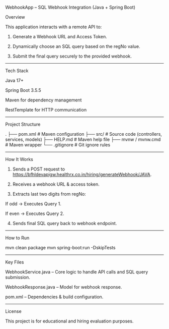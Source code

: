 WebhookApp – SQL Webhook Integration (Java + Spring Boot)

Overview

This application interacts with a remote API to:

1. Generate a Webhook URL and Access Token.


2. Dynamically choose an SQL query based on the regNo value.


3. Submit the final query securely to the provided webhook.




---

Tech Stack

Java 17+

Spring Boot 3.5.5

Maven for dependency management

RestTemplate for HTTP communication



---

Project Structure

.
├── pom.xml                # Maven configuration
├── src/                   # Source code (controllers, services, models)
├── HELP.md                # Maven help file
├── mvnw / mvnw.cmd        # Maven wrapper
└── .gitignore             # Git ignore rules


---

How It Works

1. Sends a POST request to https://bfhldevapigw.healthrx.co.in/hiring/generateWebhook/JAVA.


2. Receives a webhook URL & access token.


3. Extracts last two digits from regNo:

If odd → Executes Query 1.

If even → Executes Query 2.



4. Sends final SQL query back to webhook endpoint.




---

How to Run

mvn clean package
mvn spring-boot:run -DskipTests


---

Key Files

WebhookService.java – Core logic to handle API calls and SQL query submission.

WebhookResponse.java – Model for webhook response.

pom.xml – Dependencies & build configuration.



---

License

This project is for educational and hiring evaluation purposes.

